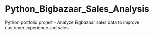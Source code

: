 # Python_Bigbazaar_Sales_Analysis
Python portfolio project - Analyze Bigbazaar sales data to improve customer experience and sales.
